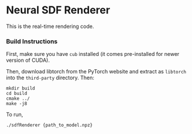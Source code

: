 # Neural SDF Renderer

This is the real-time rendering code.

### Build Instructions

First, make sure you have `cub` installed (it comes pre-installed for newer version of CUDA).

Then, download libtorch from the PyTorch website and extract as `libtorch` into the `third-party` directory. Then:

```
mkdir build
cd build
cmake ../
make -j8
```

To run,

```
./sdfRenderer {path_to_model.npz}
```

